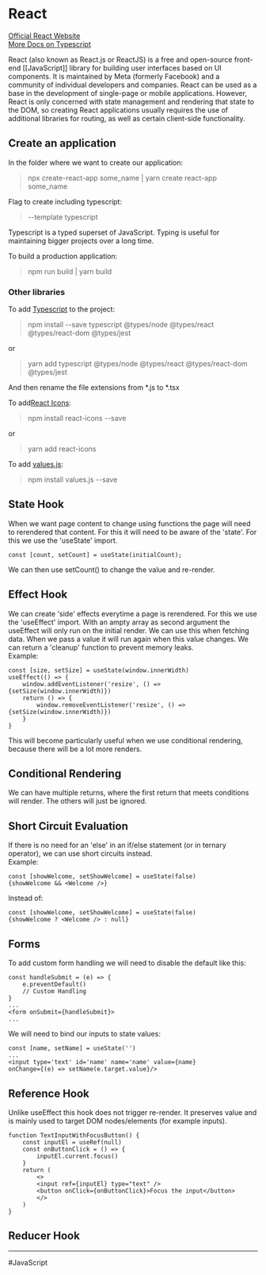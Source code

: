 # React
[Official React Website](https://reactjs.org/)  
[More Docs on Typescript](https://www.typescriptlang.org/docs/handbook/react.html)

React (also known as React.js or ReactJS) is a free and open-source front-end [[JavaScript]] library for building user interfaces based on UI components. It is maintained by Meta (formerly Facebook) and a community of individual developers and companies. React can be used as a base in the development of single-page or mobile applications. However, React is only concerned with state management and rendering that state to the DOM, so creating React applications usually requires the use of additional libraries for routing, as well as certain client-side functionality.

## Create an application
In the folder where we want to create our application:  
>npx create-react-app some_name		|	yarn create react-app some_name  

Flag to create including typescript: 
>--template typescript  

Typescript is a typed superset of JavaScript. Typing is useful for maintaining bigger projects over a long time.  
  
To build a production application:  
>npm run build		|	yarn build

### Other libraries
To add [Typescript](https://create-react-app.dev/docs/adding-typescript/) to the project:  
>npm install --save typescript @types/node @types/react @types/react-dom @types/jest  

or  

>yarn add typescript @types/node @types/react @types/react-dom @types/jest  

And then rename the file extensions from *.js to *.tsx

To add[React Icons](https://www.npmjs.com/package/react-icons):  
>npm install react-icons --save  

or  

>yarn add react-icons

To add [values.js](https://github.com/noeldelgado/Values.js/):  
>npm install values.js --save

## State Hook
When we want page content to change using functions the page will need to rerendered that content. 
For this it will need to be aware of the 'state'. For this we use the 'useState' import.

	const [count, setCount] = useState(initialCount);

We can then use setCount() to change the value and re-render.

## Effect Hook
We can create 'side' effects everytime a page is rerendered. For this we use the 'useEffect' import. 
With an ampty array as second argument the useEffect will only run on the initial render. We can use this when fetching data. 
When we pass a value it will run again when this value changes. We can return a 'cleanup' function to prevent memory leaks.  
Example:
 
	const [size, setSize] = useState(window.innerWidth)
	useEffect(() => {
		window.addEventListener('resize', () => {setSize(window.innerWidth)})
		return () => {
			window.removeEventListener('resize', () => {setSize(window.innerWidth)})
		}
	}
	
This will become particularly useful when we use conditional rendering, because there will be a lot more renders.

## Conditional Rendering
We can have multiple returns, where the first return that meets conditions will render. The others will just be ignored. 

## Short Circuit Evaluation
If there is no need for an 'else' in an if/else statement (or in ternary operator), we can use short circuits instead.  
Example:

	const [showWelcome, setShowWelcome] = useState(false)
	{showWelcome && <Welcome />}
	
Instead of: 

	const [showWelcome, setShowWelcome] = useState(false)
	{showWelcome ? <Welcome /> : null}

## Forms
To add custom form handling we will need to disable the default like this:

	const handleSubmit = (e) => {
		e.preventDefault()
		// Custom Handling
	}
	...
	<form onSubmit={handleSubmit}>
	...

We will need to bind our inputs to state values:

	const [name, setName] = useState('')
	...
	<input type='text' id='name' name='name' value={name} 
	onChange={(e) => setName(e.target.value}/>

## Reference Hook
Unlike useEffect this hook does not trigger re-render. It preserves value and is mainly used to target DOM nodes/elements (for example inputs).

	function TextInputWithFocusButton() {
		const inputEl = useRef(null)
		const onButtonClick = () => {
			inputEl.current.focus()
		}
		return (
			<>
			<input ref={inputEl} type="text" />
			<button onClick={onButtonClick}>Focus the input</button>
			</>
		)
	}

## Reducer Hook



---
#JavaScript 